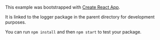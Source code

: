 This example was bootstrapped with [Create React App](https://github.com/facebook/create-react-app).

It is linked to the logger package in the parent directory for development purposes.

You can run `npm install` and then `npm start` to test your package.
